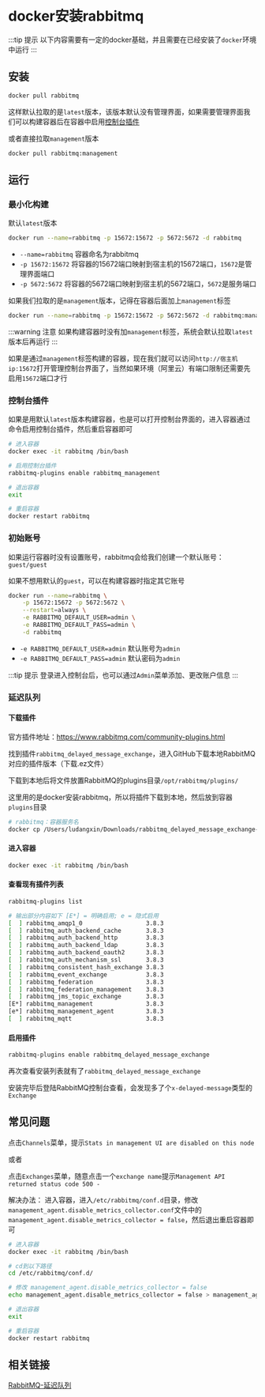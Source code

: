 # docker安装rabbitmq

:::tip 提示
以下内容需要有一定的docker基础，并且需要在已经安装了`docker`环境中运行
:::

## 安装

```bash
docker pull rabbitmq
```

这样默认拉取的是`latest`版本，该版本默认没有管理界面，如果需要管理界面我们可以构建容器后在容器中启用[控制台插件](#控制台插件)

或者直接拉取`management`版本

```bash
docker pull rabbitmq:management
```

## 运行

### 最小化构建

默认`latest`版本

```bash
docker run --name=rabbitmq -p 15672:15672 -p 5672:5672 -d rabbitmq
```

* `--name=rabbitmq` 容器命名为rabbitmq
* `-p 15672:15672` 将容器的15672端口映射到宿主机的15672端口，`15672`是管理界面端口
* `-p 5672:5672` 将容器的5672端口映射到宿主机的5672端口，`5672`是服务端口

如果我们拉取的是`management`版本，记得在容器后面加上`management`标签

```bash
docker run --name=rabbitmq -p 15672:15672 -p 5672:5672 -d rabbitmq:management
```

:::warning 注意
如果构建容器时没有加`management`标签，系统会默认拉取`latest`版本后再运行
:::

如果是通过`management`标签构建的容器，现在我们就可以访问`http://宿主机ip:15672`打开管理控制台界面了，当然如果环境（阿里云）有端口限制还需要先启用`15672`端口才行

### 控制台插件

如果是用默认`latest`版本构建容器，也是可以打开控制台界面的，进入容器通过命令启用控制台插件，然后重启容器即可

```bash
# 进入容器
docker exec -it rabbitmq /bin/bash

# 启用控制台插件
rabbitmq-plugins enable rabbitmq_management

# 退出容器
exit

# 重启容器
docker restart rabbitmq
```

### 初始账号

如果运行容器时没有设置账号，rabbitmq会给我们创建一个默认账号：`guest/guest`

如果不想用默认的`guest`，可以在构建容器时指定其它账号

```bash
docker run --name=rabbitmq \
    -p 15672:15672 -p 5672:5672 \
    --restart=always \
    -e RABBITMQ_DEFAULT_USER=admin \
    -e RABBITMQ_DEFAULT_PASS=admin \
    -d rabbitmq
```

* `-e RABBITMQ_DEFAULT_USER=admin` 默认账号为`admin`
* `-e RABBITMQ_DEFAULT_PASS=admin` 默认密码为`admin`

:::tip 提示
登录进入控制台后，也可以通过`Admin`菜单添加、更改账户信息
:::

### 延迟队列

#### 下载插件

官方插件地址：<https://www.rabbitmq.com/community-plugins.html>

找到插件`rabbitmq_delayed_message_exchange`，进入GitHub下载本地RabbitMQ对应的插件版本（下载.ez文件）

下载到本地后将文件放置RabbitMQ的plugins目录`/opt/rabbitmq/plugins/`

这里用的是docker安装rabbitmq，所以将插件下载到本地，然后放到容器`plugins`目录

```bash
# rabbitmq：容器服务名
docker cp /Users/ludangxin/Downloads/rabbitmq_delayed_message_exchange-3.8.9-0199d11c.ez rabbitmq:/opt/rabbitmq/plugins/
```

#### 进入容器

```bash
docker exec -it rabbitmq /bin/bash
```

#### 查看现有插件列表

```bash
rabbitmq-plugins list

# 输出部分内容如下 [E*] = 明确启用; e = 隐式启用
[  ] rabbitmq_amqp1_0                  3.8.3
[  ] rabbitmq_auth_backend_cache       3.8.3
[  ] rabbitmq_auth_backend_http        3.8.3
[  ] rabbitmq_auth_backend_ldap        3.8.3
[  ] rabbitmq_auth_backend_oauth2      3.8.3
[  ] rabbitmq_auth_mechanism_ssl       3.8.3
[  ] rabbitmq_consistent_hash_exchange 3.8.3
[  ] rabbitmq_event_exchange           3.8.3
[  ] rabbitmq_federation               3.8.3
[  ] rabbitmq_federation_management    3.8.3
[  ] rabbitmq_jms_topic_exchange       3.8.3
[E*] rabbitmq_management               3.8.3
[e*] rabbitmq_management_agent         3.8.3
[  ] rabbitmq_mqtt                     3.8.3
```

#### 启用插件

```bash
rabbitmq-plugins enable rabbitmq_delayed_message_exchange
```

再次查看安装列表就有了`rabbitmq_delayed_message_exchange`

安装完毕后登陆RabbitMQ控制台查看，会发现多了个`x-delayed-message`类型的`Exchange`

## 常见问题

点击`Channels`菜单，提示`Stats in management UI are disabled on this node`

或者

点击`Exchanges`菜单，随意点击一个`exchange name`提示`Management API returned status code 500 -`

解决办法：
进入容器，进入`/etc/rabbitmq/conf.d`目录，修改`management_agent.disable_metrics_collector.conf`文件中的`management_agent.disable_metrics_collector = false`，然后退出重启容器即可

```bash
# 进入容器
docker exec -it rabbitmq /bin/bash

# cd到以下路径
cd /etc/rabbitmq/conf.d/

# 修改 management_agent.disable_metrics_collector = false
echo management_agent.disable_metrics_collector = false > management_agent.disable_metrics_collector.conf

# 退出容器
exit

# 重启容器
docker restart rabbitmq
```

## 相关链接

[RabbitMQ-延迟队列](https://www.cnblogs.com/ludangxin/p/15302794.html 'RabbitMQ-延迟队列')
